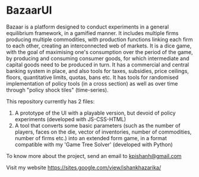 # BazaarUI
Bazaar is a platform designed to conduct experiments in a general equilibrium framework, in a gamified manner.
It includes multiple firms producing multiple commodities, with production functions linking each firm to each other, creating an interconnected web of markets.
It is a dice game, with the goal of maximising one's consumption over the period of the game, by producing and consuming consumer goods, for which intermediate and capital goods need to be produced in turn.
It has a commercial and central banking system in place, and also tools for taxes, subsidies, price ceilings, floors, quantitative limits, quotas, bans etc.
It has tools for randomised implementation of policy tools (in a cross section) as well as over time through "policy shock tiles" (time-series).

This repository currently has 2 files:

1. A prototype of the UI with a playable version, but devoid of policy experiments (developed with JS-CSS-HTML)
2. A tool that converts some basic parameters (such as the number of players, faces on the die, vector of inventories, number of commodities, number of firms etc.) into an extended form game, in a format compatible with my 'Game Tree Solver' (developed with Python)

To know more about the project, send an email to kpishanh@gmail.com

Visit my website https://sites.google.com/view/ishankhazarika/

